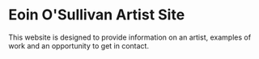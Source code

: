 # Eoin O'Sullivan Artist Site
This website is designed to provide information on an artist, examples of work and an opportunity to get in contact.
